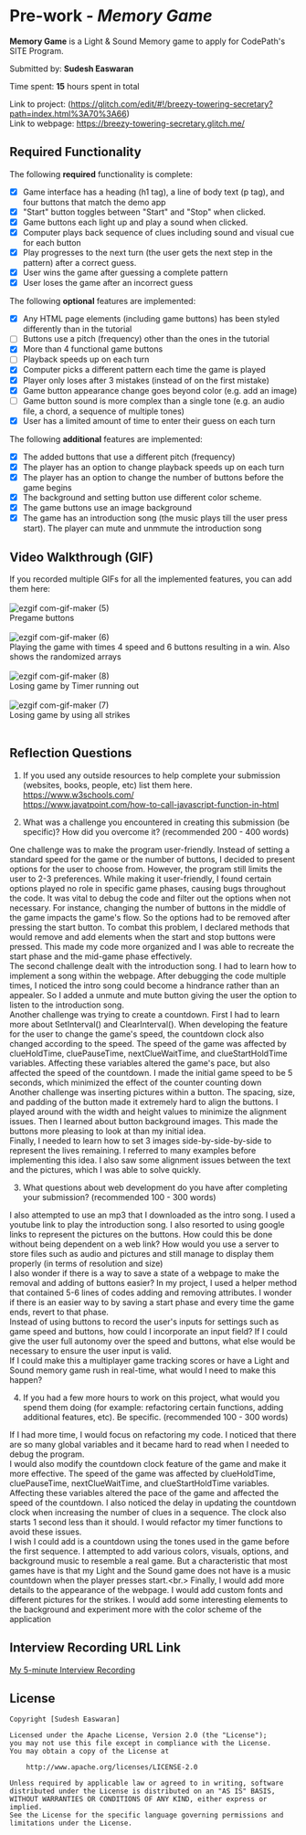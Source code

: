 # Pre-work - *Memory Game*

**Memory Game** is a Light & Sound Memory game to apply for CodePath's SITE Program. 

Submitted by: **Sudesh Easwaran**

Time spent: **15** hours spent in total

Link to project: (https://glitch.com/edit/#!/breezy-towering-secretary?path=index.html%3A70%3A66)<br>
Link to webpage: https://breezy-towering-secretary.glitch.me/

## Required Functionality

The following **required** functionality is complete:

* [x] Game interface has a heading (h1 tag), a line of body text (p tag), and four buttons that match the demo app
* [x] "Start" button toggles between "Start" and "Stop" when clicked. 
* [x] Game buttons each light up and play a sound when clicked. 
* [x] Computer plays back sequence of clues including sound and visual cue for each button
* [x] Play progresses to the next turn (the user gets the next step in the pattern) after a correct guess. 
* [x] User wins the game after guessing a complete pattern
* [x] User loses the game after an incorrect guess

The following **optional** features are implemented:

* [x] Any HTML page elements (including game buttons) has been styled differently than in the tutorial
* [ ] Buttons use a pitch (frequency) other than the ones in the tutorial
* [x] More than 4 functional game buttons
* [ ] Playback speeds up on each turn
* [x] Computer picks a different pattern each time the game is played
* [x] Player only loses after 3 mistakes (instead of on the first mistake)
* [x] Game button appearance change goes beyond color (e.g. add an image)
* [ ] Game button sound is more complex than a single tone (e.g. an audio file, a chord, a sequence of multiple tones)
* [x] User has a limited amount of time to enter their guess on each turn

The following **additional** features are implemented:
- [x] The added buttons that use a different pitch (frequency)
- [x] The player has an option to change playback speeds up on each turn
- [x] The player has an option to change the number of buttons before the game begins
- [x] The background and setting button use different color scheme.
- [x] The game buttons use an image background
- [x] The game has an introduction song (the music plays till the user press start). The player can mute and unmmute the introduction song
## Video Walkthrough (GIF)

If you recorded multiple GIFs for all the implemented features, you can add them here:<br><br>
![ezgif com-gif-maker (5)](https://user-images.githubusercontent.com/70345588/161146243-a2838c9a-01e2-4979-9d96-e6363bc570cb.gif)<br>
Pregame buttons <br><br>
![ezgif com-gif-maker (6)](https://user-images.githubusercontent.com/70345588/161146250-d3be17e3-5ffd-42ba-8bcf-c5e899898f9c.gif)<br>
Playing the game with times 4 speed and 6 buttons resulting in a win. Also shows the randomized arrays <br><br>
![ezgif com-gif-maker (8)](https://user-images.githubusercontent.com/70345588/161144915-ccca0c7a-7a37-4ab1-ab08-5619fb63cf57.gif)<br>
Losing game by Timer running out <br><br>
![ezgif com-gif-maker (7)](https://user-images.githubusercontent.com/70345588/161146237-e55cd636-7fe4-4ade-80ca-96a272ad3ab8.gif)<br>
Losing game by using all strikes <br><br>



## Reflection Questions
1. If you used any outside resources to help complete your submission (websites, books, people, etc) list them here. 
https://www.w3schools.com/ <br/>
https://www.javatpoint.com/how-to-call-javascript-function-in-html

2. What was a challenge you encountered in creating this submission (be specific)? How did you overcome it? (recommended 200 - 400 words)

One challenge was to make the program user-friendly. Instead of setting a standard speed for the game or the number of buttons, I decided to present options for the user to choose from. However, the program still limits the user to 2-3 preferences. While making it user-friendly, I found certain options played no role in specific game phases, causing bugs throughout the code. It was vital to debug the code and filter out the options when not necessary. For instance, changing the number of buttons in the middle of the game impacts the game's flow. So the options had to be removed after pressing the start button. To combat this problem, I declared methods that would remove and add elements when the start and stop buttons were pressed. This made my code more organized and I was able to recreate the start phase and the mid-game phase effectively.<br/>
The second challenge dealt with the introduction song. I had to learn how to implement a song within the webpage. After debugging the code multiple times, I noticed the intro song could become a hindrance rather than an appealer. So I added a unmute and mute button giving the user the option to listen to the introduction song.<br/>
Another challenge was trying to create a countdown. First I had to learn more about SetInterval() and ClearInterval(). When developing the feature for the user to change the game's speed, the countdown clock also changed according to the speed. The speed of the game was affected by clueHoldTime, cluePauseTime, nextClueWaitTime, and clueStartHoldTime variables. Affecting these variables altered the game's pace, but also affected the speed of the countdown. I made the initial game speed to be 5 seconds, which minimized the effect of the counter counting down <br/>
Another challenge was inserting pictures within a button. The spacing, size, and padding of the button made it extremely hard to align the buttons. I played around with the width and height values to minimize the alignment issues. Then I learned about button background images. This made the buttons more pleasing to look at than my initial idea.<br/>
Finally, I needed to learn how to set 3 images side-by-side-by-side to represent the lives remaining. I referred to many examples before implementing this idea. I also saw some alignment issues between the text and the pictures, which I was able to solve quickly.<br>


3. What questions about web development do you have after completing your submission? (recommended 100 - 300 words) 

I also attempted to use an mp3 that I downloaded as the intro song. I used a youtube link to play the introduction song. I also resorted to using google links to represent the pictures on the buttons. How could this be done without being dependent on a web link? How would you use a server to store files such as audio and pictures and still manage to display them properly (in terms of resolution and size)<br>
I also wonder if there is a way to save a state of a webpage to make the removal and adding of buttons easier? In my project, I used a helper method that contained 5-6 lines of codes adding and removing attributes. I wonder if there is an easier way to by saving a start phase and every time the game ends, revert to that phase.<br>
Instead of using buttons to record the user's inputs for settings such as game speed and buttons, how could I incorporate an input field? If I could give the user full autonomy over the speed and buttons, what else would be necessary to ensure the user input is valid. <br>
If I could make this a multiplayer game tracking scores or have a Light and Sound memory game rush in real-time, what would I need to make this happen? <br>

4. If you had a few more hours to work on this project, what would you spend them doing (for example: refactoring certain functions, adding additional features, etc). Be specific. (recommended 100 - 300 words) 

If I had more time, I would focus on refactoring my code. I noticed that there are so many global variables and it became hard to read when I needed to debug the program. <br/>
I would also modify the countdown clock feature of the game and make it more effective. The speed of the game was affected by clueHoldTime, cluePauseTime, nextClueWaitTime, and clueStartHoldTime variables. Affecting these variables altered the pace of the game and affected the speed of the countdown. I also noticed the delay in updating the countdown clock when increasing the number of clues in a sequence. The clock also starts 1 second less than it should. I would refactor my timer functions to avoid these issues.<br/>
I wish I could add is a countdown using the tones used in the game before the first sequence. I attempted to add various colors, visuals, options, and background music to resemble a real game. But a characteristic that most games have is that my Light and the Sound game does not have is a music countdown when the player presses start.<br.>
Finally, I would add more details to the appearance of the webpage. I would add custom fonts and different pictures for the strikes. I would add some interesting elements to the background and experiment more with the color scheme of the application<br/>



## Interview Recording URL Link

[My 5-minute Interview Recording](https://youtu.be/deXkVu4LAv4)


## License

    Copyright [Sudesh Easwaran]

    Licensed under the Apache License, Version 2.0 (the "License");
    you may not use this file except in compliance with the License.
    You may obtain a copy of the License at

        http://www.apache.org/licenses/LICENSE-2.0

    Unless required by applicable law or agreed to in writing, software
    distributed under the License is distributed on an "AS IS" BASIS,
    WITHOUT WARRANTIES OR CONDITIONS OF ANY KIND, either express or implied.
    See the License for the specific language governing permissions and
    limitations under the License.
